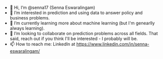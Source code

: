 - 👋 Hi, I’m @senna17 (Senna Eswaralingam)
- 👀 I’m interested in prediction and using data to answer policy and business problems.
- 🌱 I’m currently learning more about machine learning (but I'm genearlly always learning).
- 💞️ I’m looking to collaborate on prediction problems across all fields. That said, reach out if you think I'll be interested - I probably will be.
- 📫 How to reach me: LinkedIn at https://www.linkedin.com/in/senna-eswaralingam/

<!--
senna17/senna17 is a ✨ special ✨ repository because its `README.md` (this file) appears on your GitHub profile.
You can click the Preview link to take a look at your changes.
--->
